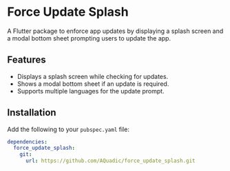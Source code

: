 # Force Update Splash

A Flutter package to enforce app updates by displaying a splash screen and a modal bottom sheet prompting users to update the app.

## Features

- Displays a splash screen while checking for updates.
- Shows a modal bottom sheet if an update is required.
- Supports multiple languages for the update prompt.

## Installation

Add the following to your `pubspec.yaml` file:

```yaml
dependencies:
  force_update_splash:
    git:
      url: https://github.com/AQuadic/force_update_splash.git
